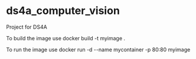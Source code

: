 # ds4a_computer_vision
Project for DS4A

To build the image use
docker build -t myimage .

To run the image use
docker run -d --name mycontainer -p 80:80 myimage

